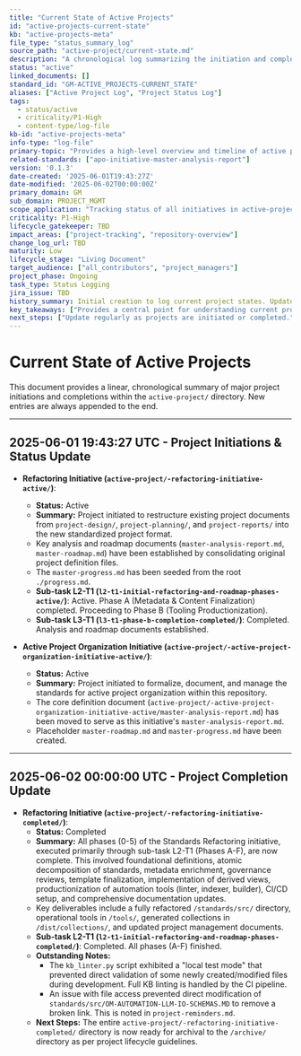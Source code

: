 ```yaml
---
title: "Current State of Active Projects"
id: "active-projects-current-state"
kb: "active-projects-meta"
file_type: "status_summary_log"
source_path: "active-project/current-state.md"
description: "A chronological log summarizing the initiation and completion of major projects and sub-levels within the active-project directory."
status: "active"
linked_documents: []
standard_id: "GM-ACTIVE_PROJECTS-CURRENT_STATE"
aliases: ["Active Project Log", "Project Status Log"]
tags:
  - status/active
  - criticality/P1-High
  - content-type/log-file
kb-id: "active-projects-meta"
info-type: "log-file"
primary-topic: "Provides a high-level overview and timeline of active project statuses."
related-standards: ["apo-initiative-master-analysis-report"]
version: '0.1.3'
date-created: '2025-06-01T19:43:27Z'
date-modified: '2025-06-02T00:00:00Z'
primary_domain: GM
sub_domain: PROJECT_MGMT
scope_application: "Tracking status of all initiatives in active-project/"
criticality: P1-High
lifecycle_gatekeeper: TBD
impact_areas: ["project-tracking", "repository-overview"]
change_log_url: TBD
maturity: Low
lifecycle_stage: "Living Document"
target_audience: ["all_contributors", "project_managers"]
project_phase: Ongoing
task_type: Status Logging
jira_issue: TBD
history_summary: Initial creation to log current project states. Updated Refactoring Initiative L2-T1 status to reflect Phase A completion. Refactoring Initiative completed by Agent Jules.
key_takeaways: ["Provides a central point for understanding current project activities.", "Refactoring Initiative is now complete and ready for archival."]
next_steps: ["Update regularly as projects are initiated or completed."]
---
```

# Current State of Active Projects

This document provides a linear, chronological summary of major project initiations and completions within the `active-project/` directory. New entries are always appended to the end.

---
## 2025-06-01 19:43:27 UTC - Project Initiations & Status Update

*   **Refactoring Initiative (`active-project/-refactoring-initiative-active/`)**:
    *   **Status:** Active
    *   **Summary:** Project initiated to restructure existing project documents from `project-design/`, `project-planning/`, and `project-reports/` into the new standardized project format.
    *   Key analysis and roadmap documents (`master-analysis-report.md`, `master-roadmap.md`) have been established by consolidating original project definition files.
    *   The `master-progress.md` has been seeded from the root `./progress.md`.
    *   **Sub-task L2-T1 (`l2-t1-initial-refactoring-and-roadmap-phases-active/`)**: Active. Phase A (Metadata & Content Finalization) completed. Proceeding to Phase B (Tooling Productionization).
    *   **Sub-task L3-T1 (`l3-t1-phase-b-completion-completed/`)**: Completed. Analysis and roadmap documents established.

*   **Active Project Organization Initiative (`active-project/-active-project-organization-initiative-active/`)**:
    *   **Status:** Active
    *   **Summary:** Project initiated to formalize, document, and manage the standards for active project organization within this repository.
    *   The core definition document (`active-project/-active-project-organization-initiative-active/master-analysis-report.md`) has been moved to serve as this initiative's `master-analysis-report.md`.
    *   Placeholder `master-roadmap.md` and `master-progress.md` have been created.
---
## 2025-06-02 00:00:00 UTC - Project Completion Update

*   **Refactoring Initiative (`active-project/-refactoring-initiative-completed/`)**:
    *   **Status:** Completed
    *   **Summary:** All phases (0-5) of the Standards Refactoring initiative, executed primarily through sub-task L2-T1 (Phases A-F), are now complete. This involved foundational definitions, atomic decomposition of standards, metadata enrichment, governance reviews, template finalization, implementation of derived views, productionization of automation tools (linter, indexer, builder), CI/CD setup, and comprehensive documentation updates.
    *   Key deliverables include a fully refactored `/standards/src/` directory, operational tools in `/tools/`, generated collections in `/dist/collections/`, and updated project management documents.
    *   **Sub-task L2-T1 (`l2-t1-initial-refactoring-and-roadmap-phases-completed/`)**: Completed. All phases (A-F) finished.
    *   **Outstanding Notes:**
        *   The `kb_linter.py` script exhibited a "local test mode" that prevented direct validation of some newly created/modified files during development. Full KB linting is handled by the CI pipeline.
        *   An issue with file access prevented direct modification of `standards/src/OM-AUTOMATION-LLM-IO-SCHEMAS.MD` to remove a broken link. This is noted in `project-reminders.md`.
    *   **Next Steps:** The entire `active-project/-refactoring-initiative-completed/` directory is now ready for archival to the `/archive/` directory as per project lifecycle guidelines.
